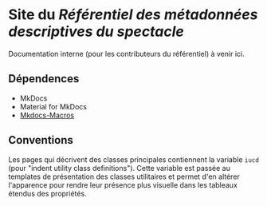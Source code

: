 # Site du _Référentiel des métadonnées descriptives du spectacle_

Documentation interne (pour les contributeurs du référentiel) à venir ici.

## Dépendences

* MkDocs
* Material for MkDocs
* [Mkdocs-Macros](https://mkdocs-macros-plugin.readthedocs.io/en/latest/)

## Conventions

Les pages qui décrivent des classes principales contiennent la variable `iucd` (pour "indent utility class definitions"). Cette variable est passée au templates de présentation des classes utilitaires et permet d'en altérer l'apparence pour rendre leur présence plus visuelle dans les tableaux étendus des propriétés.

